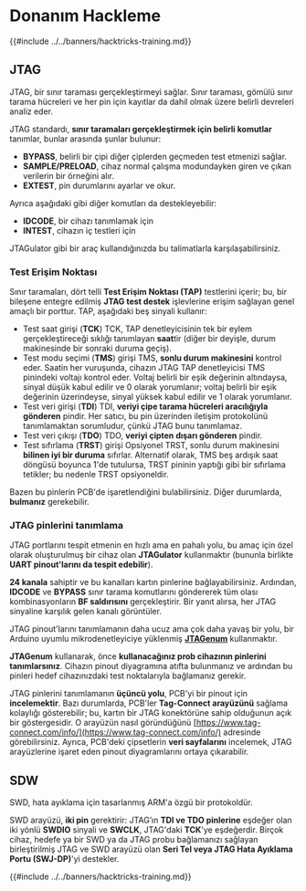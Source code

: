 # Donanım Hackleme

{{#include ../../banners/hacktricks-training.md}}

## JTAG

JTAG, bir sınır taraması gerçekleştirmeyi sağlar. Sınır taraması, gömülü sınır tarama hücreleri ve her pin için kayıtlar da dahil olmak üzere belirli devreleri analiz eder.

JTAG standardı, **sınır taramaları gerçekleştirmek için belirli komutlar** tanımlar, bunlar arasında şunlar bulunur:

- **BYPASS**, belirli bir çipi diğer çiplerden geçmeden test etmenizi sağlar.
- **SAMPLE/PRELOAD**, cihaz normal çalışma modundayken giren ve çıkan verilerin bir örneğini alır.
- **EXTEST**, pin durumlarını ayarlar ve okur.

Ayrıca aşağıdaki gibi diğer komutları da destekleyebilir:

- **IDCODE**, bir cihazı tanımlamak için
- **INTEST**, cihazın iç testleri için

JTAGulator gibi bir araç kullandığınızda bu talimatlarla karşılaşabilirsiniz.

### Test Erişim Noktası

Sınır taramaları, dört telli **Test Erişim Noktası (TAP)** testlerini içerir; bu, bir bileşene entegre edilmiş **JTAG test destek** işlevlerine erişim sağlayan genel amaçlı bir porttur. TAP, aşağıdaki beş sinyali kullanır:

- Test saat girişi (**TCK**) TCK, TAP denetleyicisinin tek bir eylem gerçekleştireceği sıklığı tanımlayan **saat**tir (diğer bir deyişle, durum makinesinde bir sonraki duruma geçiş).
- Test modu seçimi (**TMS**) girişi TMS, **sonlu durum makinesini** kontrol eder. Saatin her vuruşunda, cihazın JTAG TAP denetleyicisi TMS pinindeki voltajı kontrol eder. Voltaj belirli bir eşik değerinin altındaysa, sinyal düşük kabul edilir ve 0 olarak yorumlanır; voltaj belirli bir eşik değerinin üzerindeyse, sinyal yüksek kabul edilir ve 1 olarak yorumlanır.
- Test veri girişi (**TDI**) TDI, **veriyi çipe tarama hücreleri aracılığıyla gönderen** pindir. Her satıcı, bu pin üzerinden iletişim protokolünü tanımlamaktan sorumludur, çünkü JTAG bunu tanımlamaz.
- Test veri çıkışı (**TDO**) TDO, **veriyi çipten dışarı gönderen** pindir.
- Test sıfırlama (**TRST**) girişi Opsiyonel TRST, sonlu durum makinesini **bilinen iyi bir duruma** sıfırlar. Alternatif olarak, TMS beş ardışık saat döngüsü boyunca 1'de tutulursa, TRST pininin yaptığı gibi bir sıfırlama tetikler; bu nedenle TRST opsiyoneldir.

Bazen bu pinlerin PCB'de işaretlendiğini bulabilirsiniz. Diğer durumlarda, **bulmanız** gerekebilir.

### JTAG pinlerini tanımlama

JTAG portlarını tespit etmenin en hızlı ama en pahalı yolu, bu amaç için özel olarak oluşturulmuş bir cihaz olan **JTAGulator** kullanmaktır (bununla birlikte **UART pinout'larını da tespit edebilir**).

**24 kanala** sahiptir ve bu kanalları kartın pinlerine bağlayabilirsiniz. Ardından, **IDCODE** ve **BYPASS** sınır tarama komutlarını göndererek tüm olası kombinasyonların **BF saldırısını** gerçekleştirir. Bir yanıt alırsa, her JTAG sinyaline karşılık gelen kanalı görüntüler.

JTAG pinout'larını tanımlamanın daha ucuz ama çok daha yavaş bir yolu, bir Arduino uyumlu mikrodenetleyiciye yüklenmiş [**JTAGenum**](https://github.com/cyphunk/JTAGenum/) kullanmaktır.

**JTAGenum** kullanarak, önce **kullanacağınız prob cihazının pinlerini tanımlarsınız**. Cihazın pinout diyagramına atıfta bulunmanız ve ardından bu pinleri hedef cihazınızdaki test noktalarıyla bağlamanız gerekir.

JTAG pinlerini tanımlamanın **üçüncü yolu**, PCB'yi bir pinout için **incelemektir**. Bazı durumlarda, PCB'ler **Tag-Connect arayüzünü** sağlama kolaylığı gösterebilir; bu, kartın bir JTAG konektörüne sahip olduğunun açık bir göstergesidir. O arayüzün nasıl göründüğünü [https://www.tag-connect.com/info/](https://www.tag-connect.com/info/) adresinde görebilirsiniz. Ayrıca, PCB'deki çipsetlerin **veri sayfalarını** incelemek, JTAG arayüzlerine işaret eden pinout diyagramlarını ortaya çıkarabilir.

## SDW

SWD, hata ayıklama için tasarlanmış ARM'a özgü bir protokoldür.

SWD arayüzü, **iki pin** gerektirir: JTAG’ın **TDI ve TDO pinlerine** eşdeğer olan iki yönlü **SWDIO** sinyali ve **SWCLK**, JTAG'daki **TCK**'ye eşdeğerdir. Birçok cihaz, hedefe ya bir SWD ya da JTAG probu bağlamanızı sağlayan birleştirilmiş JTAG ve SWD arayüzü olan **Seri Tel veya JTAG Hata Ayıklama Portu (SWJ-DP)**'yi destekler.

{{#include ../../banners/hacktricks-training.md}}
